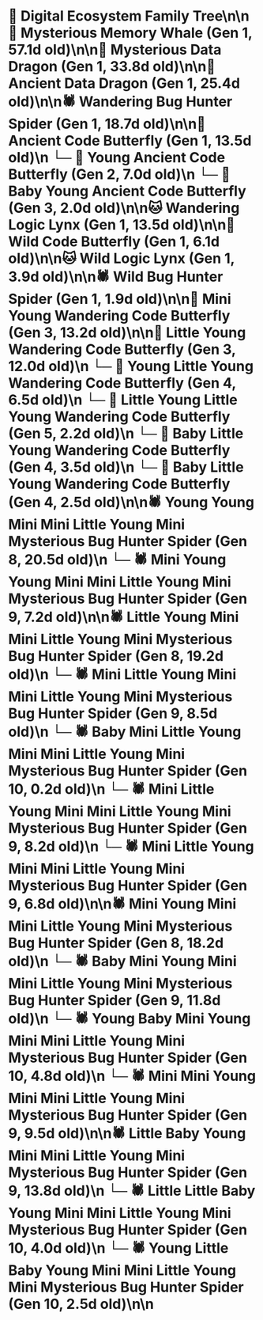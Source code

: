 # 🌳 Digital Ecosystem Family Tree\n\n🐋 Mysterious Memory Whale (Gen 1, 57.1d old)\n\n🐉 Mysterious Data Dragon (Gen 1, 33.8d old)\n\n🐉 Ancient Data Dragon (Gen 1, 25.4d old)\n\n🕷️ Wandering Bug Hunter Spider (Gen 1, 18.7d old)\n\n🦋 Ancient Code Butterfly (Gen 1, 13.5d old)\n  └─ 🦋 Young Ancient Code Butterfly (Gen 2, 7.0d old)\n    └─ 🦋 Baby Young Ancient Code Butterfly (Gen 3, 2.0d old)\n\n🐱 Wandering Logic Lynx (Gen 1, 13.5d old)\n\n🦋 Wild Code Butterfly (Gen 1, 6.1d old)\n\n🐱 Wild Logic Lynx (Gen 1, 3.9d old)\n\n🕷️ Wild Bug Hunter Spider (Gen 1, 1.9d old)\n\n🦋 Mini Young Wandering Code Butterfly (Gen 3, 13.2d old)\n\n🦋 Little Young Wandering Code Butterfly (Gen 3, 12.0d old)\n  └─ 🦋 Young Little Young Wandering Code Butterfly (Gen 4, 6.5d old)\n    └─ 🦋 Little Young Little Young Wandering Code Butterfly (Gen 5, 2.2d old)\n  └─ 🦋 Baby Little Young Wandering Code Butterfly (Gen 4, 3.5d old)\n  └─ 🦋 Baby Little Young Wandering Code Butterfly (Gen 4, 2.5d old)\n\n🕷️ Young Young Mini Mini Little Young Mini Mysterious Bug Hunter Spider (Gen 8, 20.5d old)\n  └─ 🕷️ Mini Young Young Mini Mini Little Young Mini Mysterious Bug Hunter Spider (Gen 9, 7.2d old)\n\n🕷️ Little Young Mini Mini Little Young Mini Mysterious Bug Hunter Spider (Gen 8, 19.2d old)\n  └─ 🕷️ Mini Little Young Mini Mini Little Young Mini Mysterious Bug Hunter Spider (Gen 9, 8.5d old)\n    └─ 🕷️ Baby Mini Little Young Mini Mini Little Young Mini Mysterious Bug Hunter Spider (Gen 10, 0.2d old)\n  └─ 🕷️ Mini Little Young Mini Mini Little Young Mini Mysterious Bug Hunter Spider (Gen 9, 8.2d old)\n  └─ 🕷️ Mini Little Young Mini Mini Little Young Mini Mysterious Bug Hunter Spider (Gen 9, 6.8d old)\n\n🕷️ Mini Young Mini Mini Little Young Mini Mysterious Bug Hunter Spider (Gen 8, 18.2d old)\n  └─ 🕷️ Baby Mini Young Mini Mini Little Young Mini Mysterious Bug Hunter Spider (Gen 9, 11.8d old)\n    └─ 🕷️ Young Baby Mini Young Mini Mini Little Young Mini Mysterious Bug Hunter Spider (Gen 10, 4.8d old)\n  └─ 🕷️ Mini Mini Young Mini Mini Little Young Mini Mysterious Bug Hunter Spider (Gen 9, 9.5d old)\n\n🕷️ Little Baby Young Mini Mini Little Young Mini Mysterious Bug Hunter Spider (Gen 9, 13.8d old)\n  └─ 🕷️ Little Little Baby Young Mini Mini Little Young Mini Mysterious Bug Hunter Spider (Gen 10, 4.0d old)\n  └─ 🕷️ Young Little Baby Young Mini Mini Little Young Mini Mysterious Bug Hunter Spider (Gen 10, 2.5d old)\n\n